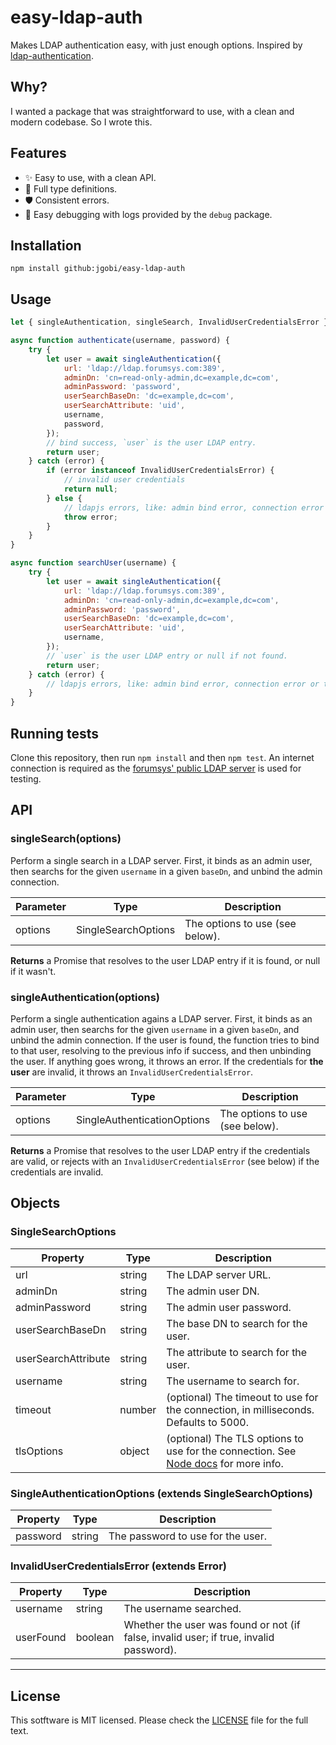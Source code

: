 # easy-ldap-auth

Makes LDAP authentication easy, with just enough options. Inspired by [ldap-authentication](https://github.com/shaozi/ldap-authentication).

## Why?

I wanted a package that was straightforward to use, with a clean and modern codebase. So I wrote this.

## Features

- :sparkles: Easy to use, with a clean API.
- :wrench: Full type definitions.
- :shield: Consistent errors.
- :bug: Easy debugging with logs provided by the `debug` package.


## Installation

```
npm install github:jgobi/easy-ldap-auth
```

## Usage

```javascript
let { singleAuthentication, singleSearch, InvalidUserCredentialsError } = require('easy-ldap-auth');

async function authenticate(username, password) {
    try {
        let user = await singleAuthentication({
            url: 'ldap://ldap.forumsys.com:389',
            adminDn: 'cn=read-only-admin,dc=example,dc=com',
            adminPassword: 'password',
            userSearchBaseDn: 'dc=example,dc=com',
            userSearchAttribute: 'uid',
            username,
            password,
        });
        // bind success, `user` is the user LDAP entry.
        return user;
    } catch (error) {
        if (error instanceof InvalidUserCredentialsError) {
            // invalid user credentials
            return null;
        } else {
            // ldapjs errors, like: admin bind error, connection error or timeout
            throw error;
        }
    }
}

async function searchUser(username) {
    try {
        let user = await singleAuthentication({
            url: 'ldap://ldap.forumsys.com:389',
            adminDn: 'cn=read-only-admin,dc=example,dc=com',
            adminPassword: 'password',
            userSearchBaseDn: 'dc=example,dc=com',
            userSearchAttribute: 'uid',
            username,
        });
        // `user` is the user LDAP entry or null if not found.
        return user;
    } catch (error) {
        // ldapjs errors, like: admin bind error, connection error or timeout
    }
}
```

## Running tests

Clone this repository, then run `npm install` and then `npm test`. An internet connection is required as the [forumsys' public LDAP server](https://www.forumsys.com/2014/02/22/online-ldap-test-server/) is used for testing.

## API

### singleSearch(options)

Perform a single search in a LDAP server. First, it binds as an admin user, then searchs for the given `username` in a given `baseDn`, and unbind the admin connection.

| Parameter | Type | Description |
| --------- | ---- | ----------- |
| options | SingleSearchOptions | The options to use (see below). |

**Returns** a Promise that resolves to the user LDAP entry if it is found, or null if it wasn't.

### singleAuthentication(options)

Perform a single authentication agains a LDAP server. First, it binds as an admin user, then searchs for the given `username` in a given `baseDn`, and unbind the admin connection. If the user is found, the function tries to bind to that user, resolving to the previous info if success, and then unbinding the user. If anything goes wrong, it throws an error. If the credentials for **the user** are invalid, it throws an `InvalidUserCredentialsError`.

| Parameter | Type | Description |
| --------- | ---- | ----------- |
| options | SingleAuthenticationOptions | The options to use (see below). |

**Returns** a Promise that resolves to the user LDAP entry if the credentials are valid, or rejects with an `InvalidUserCredentialsError` (see below) if the credentials are invalid.

## Objects

### SingleSearchOptions

| Property  | Type | Description |
| --------- | ---- | ----------- |
| url | string | The LDAP server URL. |
| adminDn | string | The admin user DN. |
| adminPassword | string | The admin user password. |
| userSearchBaseDn | string | The base DN to search for the user. |
| userSearchAttribute | string | The attribute to search for the user. |
| username | string | The username to search for. |
| timeout | number | (optional) The timeout to use for the connection, in milliseconds. Defaults to 5000. |
| tlsOptions | object | (optional) The TLS options to use for the connection. See [Node docs](https://nodejs.org/api/tls.html#tls_tls_connect_options_callback) for more info. |


### SingleAuthenticationOptions (extends SingleSearchOptions)

| Property  | Type | Description |
| --------- | ---- | ----------- |
| password | string | The password to use for the user. |

### InvalidUserCredentialsError (extends Error)

| Property  | Type | Description |
| --------- | ---- | ----------- |
| username | string | The username searched. |
| userFound | boolean | Whether the user was found or not (if false, invalid user; if true, invalid password). |

----

## License

This sotftware is MIT licensed. Please check the [LICENSE](LICENSE) file for the full text.